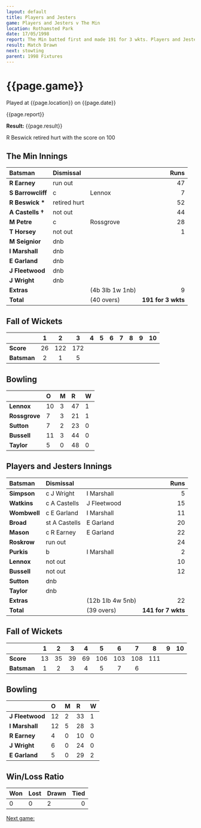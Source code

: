 ```yaml
---
layout: default
title: Players and Jesters
game: Players and Jesters v The Min
location: Rothamsted Park
date: 17/05/1998
report: The Min batted first and made 191 for 3 wkts. Players and Jesters replied with 141 for 7 wkts
result: Match Drawn
next: stowting
parent: 1998 Fixtures
---
```


# {{page.game}}

Played at {{page.location}} on {{page.date}}

{{page.report}}

**Result:** {{page.result}}

R Beswick retired hurt with the score on 100

## The Min Innings

| Batsman | Dismissal |  | Runs |
|:---|:---|---|---:|
| **R Earney** | run out |  | 47 |
| **S Barrowcliff** | c | Lennox | 7 |
| **R Beswick &#42;** | retired hurt |  | 52 |
| **A Castells &#8224;** | not out |  | 44 |
| **M Petre** | c | Rossgrove | 28 |
| **T Horsey** | not out |  | 1 |
| **M Seignior** | dnb |  |  |
| **I Marshall** | dnb |  |  |
| **E Garland** | dnb |  |  |
| **J Fleetwood** | dnb |  |  |
| **J Wright** | dnb |  |  |
| **Extras** | | (4b 3lb 1w 1nb) | 9 |
| **Total** | | (40 overs) | **191 for 3 wkts** |

## Fall of Wickets

| | 1 | 2 | 3 | 4 | 5 | 6 | 7 | 8 | 9 | 10 |
|---|:---:|:---:|:---:|:---:|:---:|:---:|:---:|:---:|:---:|:---:|
| **Score** | 26 | 122 | 172 |  |  |  |  |  |  |  |
| **Batsman** | 2 | 1 | 5 |  |  |  |  |  |  |  |

## Bowling

| | O | M | R | W |
|---|:---|:---|:---|:---|
| **Lennox** | 10 | 3 | 47 | 1 |
| **Rossgrove** | 7 | 3 | 21 | 1 |
| **Sutton** | 7 | 2 | 23 | 0 |
| **Bussell** | 11 | 3 | 44 | 0 |
| **Taylor** | 5 | 0 | 48 | 0 |

## Players and Jesters Innings

| Batsman | Dismissal |  | Runs |
|:---|:---|---|---:|
| **Simpson** | c J Wright | I Marshall | 5 |
| **Watkins** | c A Castells | J Fleetwood | 15 |
| **Wombwell** | c E Garland | I Marshall | 11 |
| **Broad** | st A Castells | E Garland | 20 |
| **Mason** | c R Earney | E Garland | 22 |
| **Roskrow** | run out |  | 24 |
| **Purkis** | b | I Marshall | 2 |
| **Lennox** | not out |  | 10 |
| **Bussell** | not out |  | 12 |
| **Sutton** | dnb |  |  |
| **Taylor** | dnb |  |  |
| **Extras** | | (12b 1lb 4w 5nb) | 22 |
| **Total** | | (39 overs) | **141 for 7 wkts** |

## Fall of Wickets

| | 1 | 2 | 3 | 4 | 5 | 6 | 7 | 8 | 9 | 10 |
|---|:---:|:---:|:---:|:---:|:---:|:---:|:---:|:---:|:---:|:---:|
| **Score** | 13 | 35 | 39 | 69 | 106 | 103 | 108 | 111 |  |  |
| **Batsman** | 1 | 2 | 3 | 4 | 5 | 7 | 6 |  |  |  |

## Bowling

| | O | M | R | W |
|---|:---|:---|:---|:---|
| **J Fleetwood** | 12 | 2 | 33 | 1 |
| **I Marshall** | 12 | 5 | 28 | 3 |
| **R Earney** | 4 | 0 | 10 | 0 |
| **J Wright** | 6 | 0 | 24 | 0 |
| **E Garland** | 5 | 0 | 29 | 2 |

## Win/Loss Ratio

| Won | Lost | Drawn | Tied |
|:---|:---|:---|---:|
| 0 | 0 | 2 | 0 |

[Next game:]({{page.next}})